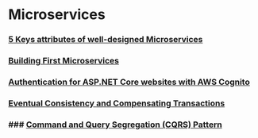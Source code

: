 # Microservices

### [5 Keys attributes of well-designed Microservices](https://github.com/AlexandreYembo/study-training/blob/master/Architecture/Microservices-Amazon-AWS/Docs/5-keys-attributes.md)

### [Building First Microservices](https://github.com/AlexandreYembo/study-training/blob/master/Architecture/Microservices-Amazon-AWS/Docs/building-first-microservices.md)

### [Authentication for ASP.NET Core websites with AWS Cognito](https://github.com/AlexandreYembo/study-training/blob/master/Architecture/Microservices-Amazon-AWS/Docs/auth-aspnet-core-AWS-cognito.md)

### [Eventual Consistency and Compensating Transactions](https://github.com/AlexandreYembo/study-training/blob/master/Architecture/Microservices-Amazon-AWS/Docs/eventual-consist-compens-transactions.md)





### ### [Command and Query Segregation (CQRS) Pattern](https://github.com/AlexandreYembo/study-training/blob/master/Architecture/Microservices-Amazon-AWS/Docs/cqrs.md)

